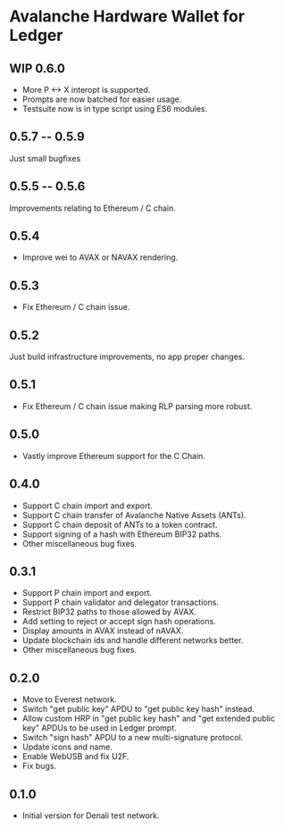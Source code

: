 # Avalanche Hardware Wallet for Ledger

## WIP 0.6.0

* More P <-> X interopt is supported.
* Prompts are now batched for easier usage.
* Testsuite now is in type script using ES6 modules.

## 0.5.7 -- 0.5.9

Just small bugfixes

## 0.5.5 -- 0.5.6

Improvements relating to Ethereum / C chain.

## 0.5.4

* Improve wei to AVAX or NAVAX rendering.

## 0.5.3

* Fix Ethereum / C chain issue.

## 0.5.2

Just build infrastructure improvements, no app proper changes.

## 0.5.1

* Fix Ethereum / C chain issue making RLP parsing more robust.

## 0.5.0

* Vastly improve Ethereum support for the C Chain.

## 0.4.0

* Support C chain import and export.
* Support C chain transfer of Avalanche Native Assets (ANTs).
* Support C chain deposit of ANTs to a token contract.
* Support signing of a hash with Ethereum BIP32 paths.
* Other miscellaneous bug fixes.

## 0.3.1

* Support P chain import and export.
* Support P chain validator and delegator transactions.
* Restrict BIP32 paths to those allowed by AVAX.
* Add setting to reject or accept sign hash operations.
* Display amounts in AVAX instead of nAVAX.
* Update blockchain ids and handle different networks better.
* Other miscellaneous bug fixes.

## 0.2.0

* Move to Everest network.
* Switch "get public key" APDU to "get public key hash" instead.
* Allow custom HRP in "get public key hash" and "get extended public key" APDUs to be used in Ledger prompt.
* Switch "sign hash" APDU to a new multi-signature protocol.
* Update icons and name.
* Enable WebUSB and fix U2F.
* Fix bugs.

## 0.1.0

* Initial version for Denali test network.
